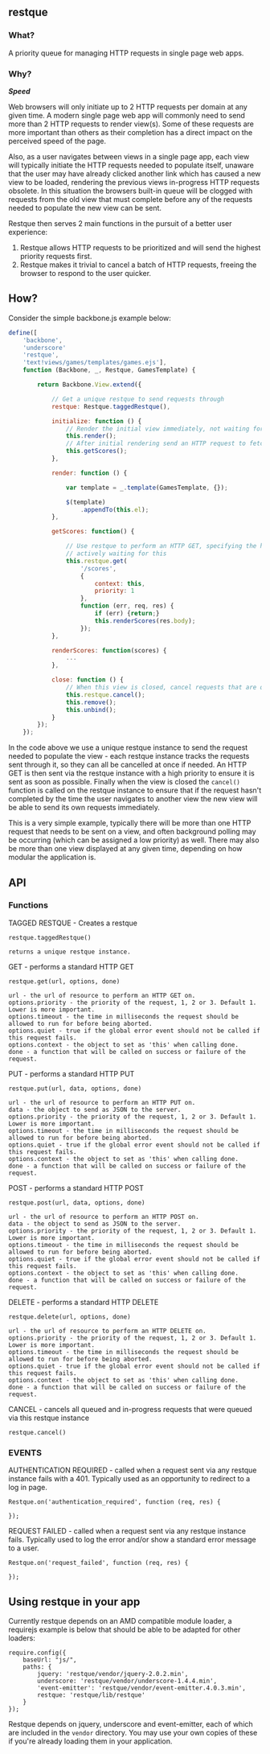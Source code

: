 ## restque

### What?

A priority queue for managing HTTP requests in single page web apps.

### Why?

***Speed***

Web browsers will only initiate up to 2 HTTP requests per domain at any given time. A modern single page web app will
commonly need to send more than 2 HTTP requests to render view(s). Some of these requests are more important than others as
their completion has a direct impact on the perceived speed of the page.

Also, as a user navigates between views in a single page app, each view will typically initiate the HTTP requests
needed to populate itself, unaware that the user may have already clicked another link which has caused a new view to
be loaded, rendering the previous views in-progress HTTP requests obsolete. In this situation the browsers built-in
queue will be clogged with requests from the old view that must complete before any of the requests needed to populate
the new view can be sent.

Restque then serves 2 main functions in the pursuit of a better user experience:

1. Restque allows HTTP requests to be prioritized and will send the highest priority requests first.
2. Restque makes it trivial to cancel a batch of HTTP requests, freeing the browser to respond to the user quicker.

## How?

Consider the simple backbone.js example below:

``` javascript
define([
    'backbone',
    'underscore'
    'restque',
    'text!views/games/templates/games.ejs'],
    function (Backbone, _, Restque, GamesTemplate) {

        return Backbone.View.extend({

            // Get a unique restque to send requests through
            restque: Restque.taggedRestque(),

            initialize: function () {
                // Render the initial view immediately, not waiting for any HTTP requests
                this.render();
                // After initial rendering send an HTTP request to fetch data to populate the view with
                this.getScores();
            },

            render: function () {

                var template = _.template(GamesTemplate, {});

                $(template)
                    .appendTo(this.el);
            },

            getScores: function() {

                // Use restque to perform an HTTP GET, specifying the highest priority for the request as the user is
                // actively waiting for this
                this.restque.get(
                    '/scores',
                    {
                        context: this,
                        priority: 1
                    },
                    function (err, req, res) {
                        if (err) {return;}
                        this.renderScores(res.body);
                    });
            },

            renderScores: function(scores) {
                ...
            },

            close: function () {
                // When this view is closed, cancel requests that are queued or in-progress as they are no longer needed
                this.restque.cancel();
                this.remove();
                this.unbind();
            }
        });
    });
```

In the code above we use a unique restque instance to send the request needed to populate the view - each restque instance tracks the requests sent through it, so they can all be cancelled at once if needed. An HTTP GET is then sent via the restque instance with a high priority to ensure it is sent as soon as possible. Finally when the view is closed the ```cancel()``` function is called on the restque instance to ensure that if the request hasn't completed by the time the user navigates to another view the new view will be able to send its own requests immediately.

This is a very simple example, typically there will be more than one HTTP request that needs to be sent on a view, and often background polling may be occurring (which can be assigned a low priority) as well. There may also be more than one view displayed at any given time, depending on how modular the application is.


## API

### Functions

TAGGED RESTQUE - Creates a restque
```
restque.taggedRestque()

returns a unique restque instance.
```

GET - performs a standard HTTP GET
```
restque.get(url, options, done)

url - the url of resource to perform an HTTP GET on.
options.priority - the priority of the request, 1, 2 or 3. Default 1. Lower is more important.
options.timeout - the time in milliseconds the request should be allowed to run for before being aborted.
options.quiet - true if the global error event should not be called if this request fails.
options.context - the object to set as 'this' when calling done.
done - a function that will be called on success or failure of the request.
```

PUT - performs a standard HTTP PUT
```
restque.put(url, data, options, done)

url - the url of resource to perform an HTTP PUT on.
data - the object to send as JSON to the server.
options.priority - the priority of the request, 1, 2 or 3. Default 1. Lower is more important.
options.timeout - the time in milliseconds the request should be allowed to run for before being aborted.
options.quiet - true if the global error event should not be called if this request fails.
options.context - the object to set as 'this' when calling done.
done - a function that will be called on success or failure of the request.
```

POST - performs a standard HTTP POST
```
restque.post(url, data, options, done)

url - the url of resource to perform an HTTP POST on.
data - the object to send as JSON to the server.
options.priority - the priority of the request, 1, 2 or 3. Default 1. Lower is more important.
options.timeout - the time in milliseconds the request should be allowed to run for before being aborted.
options.quiet - true if the global error event should not be called if this request fails.
options.context - the object to set as 'this' when calling done.
done - a function that will be called on success or failure of the request.
```

DELETE - performs a standard HTTP DELETE
```
restque.delete(url, options, done)

url - the url of resource to perform an HTTP DELETE on.
options.priority - the priority of the request, 1, 2 or 3. Default 1. Lower is more important.
options.timeout - the time in milliseconds the request should be allowed to run for before being aborted.
options.quiet - true if the global error event should not be called if this request fails.
options.context - the object to set as 'this' when calling done.
done - a function that will be called on success or failure of the request.
```

CANCEL - cancels all queued and in-progress requests that were queued via this restque instance
```
restque.cancel()
```

### EVENTS

AUTHENTICATION REQUIRED - called when a request sent via any restque instance fails with a 401. Typically used as an opportunity to redirect to a log in page.
```
Restque.on('authentication_required', function (req, res) {

});
```

REQUEST FAILED - called when a request sent via any restque instance fails. Typically used to log the error and/or show a standard error message to a user.
```
Restque.on('request_failed', function (req, res) {

});
```

## Using restque in your app

Currently restque depends on an AMD compatible module loader, a requirejs example is below that should be able to be adapted for other loaders:

```
require.config({
    baseUrl: "js/",
    paths: {
        jquery: 'restque/vendor/jquery-2.0.2.min',
        underscore: 'restque/vendor/underscore-1.4.4.min',
        'event-emitter': 'restque/vendor/event-emitter.4.0.3.min',
        restque: 'restque/lib/restque'
    }
});
```

Restque depends on jquery, underscore and event-emitter, each of which are included in the ```vendor``` directory. You may use your own copies of these if you're already loading them in your application.